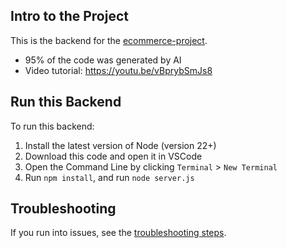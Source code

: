 ## Intro to the Project
This is the backend for the [ecommerce-project](https://github.com/SuperSimpleDev/ecommerce-project).
- 95% of the code was generated by AI
- Video tutorial: https://youtu.be/vBprybSmJs8

## Run this Backend
To run this backend:
1. Install the latest version of Node (version 22+)
2. Download this code and open it in VSCode
3. Open the Command Line by clicking `Terminal` > `New Terminal`
4. Run `npm install`, and run `node server.js`

## Troubleshooting
If you run into issues, see the [troubleshooting steps](troubleshooting.md).
